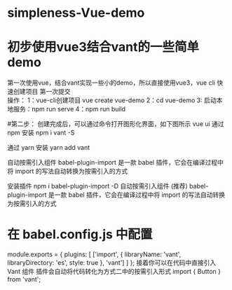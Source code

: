 # simpleness-Vue-demo
# 初步使用vue3结合vant的一些简单demo
第一次使用vue，结合vant实现一些小的demo，所以直接使用vue3，vue cli 快速创建项目 
第一次提交  
操作：
1：vue-cli创建项目 vue create vue-demo 
2：cd vue-demo
3: 启动本地服务：npm run serve 
4：npm run build

#第二步：
创建完成后，可以通过命令打开图形化界面，如下图所示
vue ui
通过 npm 安装
npm i vant -S

通过 yarn 安装
yarn add vant

自动按需引入组件 
babel-plugin-import 是一款 babel 插件，它会在编译过程中将 import 的写法自动转换为按需引入的方式

安装插件
npm i babel-plugin-import -D
自动按需引入组件 (推荐)
babel-plugin-import 是一款 babel 插件，它会在编译过程中将 import 的写法自动转换为按需引入的方式

# 在 babel.config.js 中配置
module.exports = {
  plugins: [
    ['import', {
      libraryName: 'vant',
      libraryDirectory: 'es',
      style: true
    }, 'vant']
  ]
};
接着你可以在代码中直接引入 Vant 组件
插件会自动将代码转化为方式二中的按需引入形式
import { Button } from 'vant';
